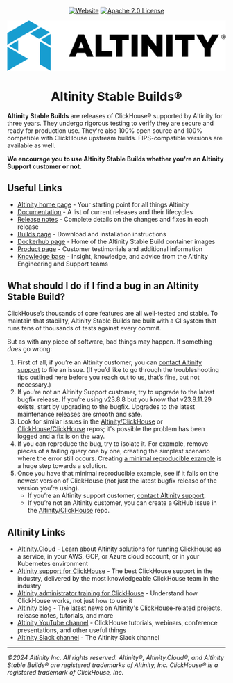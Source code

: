 <div align=center>

[![Website](https://img.shields.io/website?up_message=AVAILABLE&down_message=DOWN&url=https://docs.altinity.com/altinitystablebuilds&style=for-the-badge)](https://docs.altinity.com/altinitystablebuilds/)
[![Apache 2.0 License](https://img.shields.io/badge/license-Apache%202.0-blueviolet?style=for-the-badge)](https://www.apache.org/licenses/LICENSE-2.0)

![](/docs/logo_horizontal_blue_black.png)

<h1>Altinity Stable Builds®</h1>

</div>

**Altinity Stable Builds** are releases of ClickHouse® supported by Altinity for three years. They undergo rigorous testing to verify they are secure and ready for production use. They're also 100% open source and 100% compatible with ClickHouse upstream builds. FIPS-compatible versions are available as well. 

**We encourage you to use Altinity Stable Builds whether you're an Altinity Support customer or not.**

## Useful Links

* [Altinity home page](https://altinity.com/) - Your starting point for all things Altinity
* [Documentation](https://docs.altinity.com/altinitystablebuilds/) - A list of current releases and their lifecycles
* [Release notes](https://docs.altinity.com/releasenotes/altinity-stable-release-notes/) - Complete details on the changes and fixes in each release
* [Builds page](https://builds.altinity.cloud/) - Download and installation instructions
* [Dockerhub page](https://hub.docker.com/r/altinity/clickhouse-server) - Home of the Altinity Stable Build container images
* [Product page](https://altinity.com/altinity-stable/) - Customer testimonials and additional information
* [Knowledge base](https://kb.altinity.com/) - Insight, knowledge, and advice from the Altinity Engineering and Support teams

## What should I do if I find a bug in an Altinity Stable Build?

ClickHouse’s thousands of core features are all well-tested and stable. To maintain that stability, Altinity Stable Builds are built with a CI system that runs tens of thousands of tests against every commit.

But as with any piece of software, bad things may happen. If something *does* go wrong:

1. First of all, if you’re an Altinity customer, you can [contact Altinity support](https://docs.altinity.com/support/) to file an issue. (If you’d like to go through the troubleshooting tips outlined here before you reach out to us, that’s fine, but not necessary.)
2. If you’re not an Altinity Support customer, try to upgrade to the latest bugfix release. If you’re using v23.8.8 but you know that v23.8.11.29 exists, start by upgrading to the bugfix. Upgrades to the latest maintenance releases are smooth and safe.
3. Look for similar issues in the [Altinity/ClickHouse](https://github.com/Altinity/ClickHouse/issues) or [ClickHouse/ClickHouse](https://github.com/ClickHouse/ClickHouse/issues) repos; it's possible the problem has been logged and a fix is on the way. 
4. If you can reproduce the bug, try to isolate it. For example, remove pieces of a failing query one by one, creating the simplest scenario where the error still occurs. Creating [a minimal reproducible example](https://stackoverflow.com/help/minimal-reproducible-example) is a huge step towards a solution.
5. Once you have that minimal reproducible example, see if it fails on the newest version of ClickHouse (not just the latest bugfix release of the version you’re using).
   * If you’re an Altinity support customer, [contact Altinity support](https://docs.altinity.com/support).
   * If you’re not an Altinity customer, you can create a GitHub issue in the [Altinity/ClickHouse](https://github.com/Altinity/ClickHouse/issues/new/choose) repo.

## Altinity Links

* [Altinity.Cloud](https://altinity.com/managed-clickhouse/) - Learn about Altinity solutions for running ClickHouse as a service, in your AWS, GCP, or Azure cloud account, or in your Kubernetes environment
* [Altinity support for ClickHouse](https://altinity.com/clickhouse-support/) - The best ClickHouse support in the industry, delivered by the most knowledgeable ClickHouse team in the industry
* [Altinity administrator training for ClickHouse](https://altinity.com/clickhouse-training/) - Understand how ClickHouse works, not just how to use it
* [Altinity blog](https://altinity.com/blog/) - The latest news on Altinity's ClickHouse-related projects, release notes, tutorials, and more 
* [Altinity YouTube channel](https://www.youtube.com/@AltinityB) - ClickHouse tutorials, webinars, conference presentations, and other useful things
* [Altinity Slack channel](https://altinitydbworkspace.slack.com/join/shared_invite/zt-1togw9b4g-N0ZOXQyEyPCBh_7IEHUjdw#/shared-invite/email) - The Altinity Slack channel

<hr>

*©2024 Altinity Inc. All rights reserved. Altinity®, Altinity.Cloud®, and Altinity Stable Builds® are registered trademarks of Altinity, Inc. ClickHouse® is a registered trademark of ClickHouse, Inc.*

